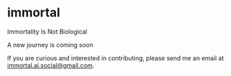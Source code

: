 # immortal

Immortality Is Not Biological

A new journey is coming soon

If you are curious and interested in contributing, please send me an email at immortal.ai.social@gmail.com.
